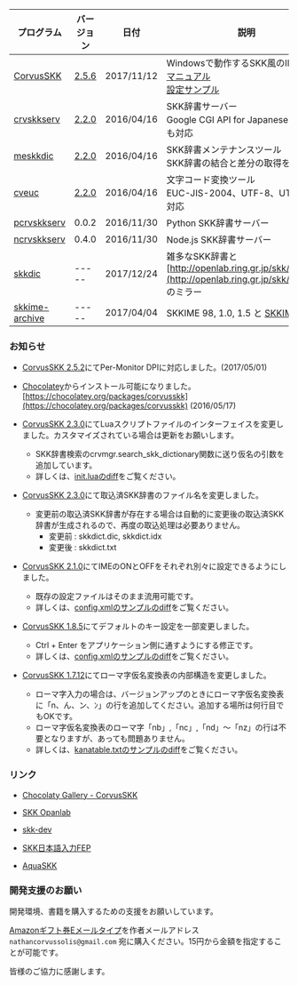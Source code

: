
| プログラム | バージョン | 日付 | 説明 |
|---|---|---|---|
| [CorvusSKK](https://github.com/nathancorvussolis/corvusskk) | [2.5.6](https://github.com/nathancorvussolis/corvusskk/releases/tag/2.5.6) | 2017/11/12 | Windowsで動作するSKK風のIMEです<br>[マニュアル](https://github.com/nathancorvussolis/corvusskk/blob/2.5.6/README.md)<br>[設定サンプル](https://github.com/nathancorvussolis/corvusskk/tree/2.5.6/installer/config-sample) |
| [crvskkserv](https://github.com/nathancorvussolis/crvskkserv) | [2.2.0](https://github.com/nathancorvussolis/crvskkserv/releases/tag/2.2.0) | 2016/04/16 | SKK辞書サーバー<br>Google CGI API for Japanese Inputにも対応 |
| [meskkdic](https://github.com/nathancorvussolis/meskkdic) | [2.2.0](https://github.com/nathancorvussolis/meskkdic/releases/tag/2.2.0) | 2016/04/16 | SKK辞書メンテナンスツール<br>SKK辞書の結合と差分の取得を行います |
| [cveuc](https://github.com/nathancorvussolis/cveuc) | [2.2.0](https://github.com/nathancorvussolis/cveuc/releases/tag/2.2.0) | 2016/04/16 | 文字コード変換ツール<br>EUC-JIS-2004、UTF-8、UTF-16に対応 |
| [pcrvskkserv](https://github.com/nathancorvussolis/pcrvskkserv) | 0.0.2 | 2016/11/30 | Python SKK辞書サーバー |
| [ncrvskkserv](https://github.com/nathancorvussolis/ncrvskkserv) | 0.4.0 | 2016/11/30 | Node.js SKK辞書サーバー |
| [skkdic](https://github.com/nathancorvussolis/skkdic) | ----- | 2017/12/24 | 雑多なSKK辞書と<br>[http://openlab.ring.gr.jp/skk/skk/dic/](http://openlab.ring.gr.jp/skk/skk/dic/) のミラー |
| [skkime-archive](https://github.com/nathancorvussolis/skkime-archive) | ----- | 2017/04/04 | SKKIME 98, 1.0, 1.5 と [SKKIME 改](http://coexe.web.fc2.com/legacy.html#skkime) |


### お知らせ

* [CorvusSKK 2.5.2](https://github.com/nathancorvussolis/corvusskk/releases/tag/2.5.2)にてPer-Monitor DPIに対応しました。(2017/05/01)

* [Chocolatey](https://chocolatey.org/)からインストール可能になりました。[https://chocolatey.org/packages/corvusskk](https://chocolatey.org/packages/corvusskk) (2016/05/17)

* [CorvusSKK 2.3.0](https://github.com/nathancorvussolis/corvusskk/releases/tag/2.3.0)にてLuaスクリプトファイルのインターフェイスを変更しました。カスタマイズされている場合は更新をお願いします。
  * SKK辞書検索のcrvmgr.search_skk_dictionary関数に送り仮名の引数を追加しています。
  * 詳しくは、[init.luaのdiff](https://github.com/nathancorvussolis/corvusskk/commit/360f2e12319c8cae812c1a428ea4ae2f80aa0f5b#diff-4ed04d9f881b697acf01312c3d80f743)をご覧ください。

* [CorvusSKK 2.3.0](https://github.com/nathancorvussolis/corvusskk/releases/tag/2.3.0)にて取込済SKK辞書のファイル名を変更しました。
  * 変更前の取込済SKK辞書が存在する場合は自動的に変更後の取込済SKK辞書が生成されるので、再度の取込処理は必要ありません。
    * 変更前 : skkdict.dic, skkdict.idx
    * 変更後 : skkdict.txt

* [CorvusSKK 2.1.0](https://github.com/nathancorvussolis/corvusskk/releases/tag/2.1.0)にてIMEのONとOFFをそれぞれ別々に設定できるようにしました。
  * 既存の設定ファイルはそのまま流用可能です。
  * 詳しくは、[config.xmlのサンプルのdiff](https://github.com/nathancorvussolis/corvusskk/commit/a12bc4c1e72bf34866e93a4131e3fcd0f91f39b8#diff-3b6dfa77bbb7a2f52ef0ece867c79834)をご覧ください。

* [CorvusSKK 1.8.5](https://github.com/nathancorvussolis/corvusskk/releases/tag/1.8.5)にてデフォルトのキー設定を一部変更しました。

  * Ctrl + Enter をアプリケーション側に通すようにする修正です。
  * 詳しくは、[config.xmlのサンプルのdiff](https://github.com/nathancorvussolis/corvusskk/commit/8b4e6889bd644055b6e60fdf15bf2a3b13532488#diff-3b6dfa77bbb7a2f52ef0ece867c79834)をご覧ください。

* [CorvusSKK 1.7.12](https://github.com/nathancorvussolis/corvusskk/releases/tag/1.7.12)にてローマ字仮名変換表の内部構造を変更しました。

  * ローマ字入力の場合は、バージョンアップのときにローマ字仮名変換表に「n、ん、ン、ﾝ」の行を追加してください。追加する場所は何行目でもOKです。
  * ローマ字仮名変換表のローマ字「nb」,「nc」,「nd」〜「nz」の行は不要となりますが、あっても問題ありません。
  * 詳しくは、[kanatable.txtのサンプルのdiff](https://github.com/nathancorvussolis/corvusskk/commit/b6a4f14363ca25f2390f9e45cca95ae8fd20ee1d#diff-6e3939736bb31470e55c3440f0501289)をご覧ください。


### リンク

* [Chocolaty Gallery - CorvusSKK](https://chocolatey.org/packages/corvusskk)

* [SKK Opanlab](http://openlab.ring.gr.jp/skk/index-j.html)

* [skk-dev](https://github.com/skk-dev)

* [SKK日本語入力FEP](http://coexe.web.fc2.com/programs.html#skkfep)

* [AquaSKK](https://github.com/codefirst/aquaskk)


### 開発支援のお願い

開発環境、書籍を購入するための支援をお願いしています。

[Amazonギフト券Eメールタイプ](https://www.amazon.co.jp/gp/product/B004N3APGO/)を作者メールアドレス ``nathancorvussolis@gmail.com`` 宛に購入ください。15円から金額を指定することが可能です。

皆様のご協力に感謝します。
